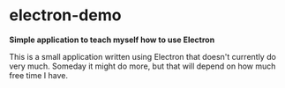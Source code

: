 # electron-demo

**Simple application to teach myself how to use  Electron**

This is a small application written using Electron that doesn't currently do very much. Someday it might do more, but that will depend on how much free time I have.
